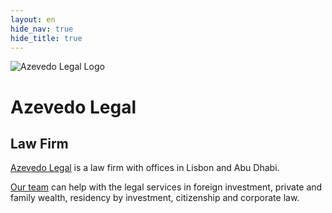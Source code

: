 ```yaml
---
layout: en
hide_nav: true
hide_title: true
---
```


<div class="w-100 pv5 pl4 mt4-l flex flex-row items-end">
  <div class="w-20 w-10-ns w-10-l">
    <img src="../assets/logo.svg" alt="Azevedo Legal Logo" />
  </div>

  <div class="w-60 pl4">
    <h1 class="f1-l f2 fw3 ttu tracked mb0 soin-sans-pro">Azevedo Legal</h1>
    <h2 class="f6 fw7 gray ttu mt0 mb0">Law Firm</h2>
  </div>
</div>

<div class="w-80-l w-100 pa4 pb0 bt b--near-white flex-l flex-row-l">
  <p class="w-40-l w-100 f2 lh-copy pr4">
    <a href="/en/about" class="dim red-al">Azevedo Legal</a> is a law firm with
    offices in Lisbon and Abu Dhabi.
  </p>
  <p class="w-60-l w-100 f2 lh-copy">
    <a href="/en/team" class="dim red-al">Our team</a> can help with the legal
    services in foreign investment, private and family wealth, residency by
    investment, citizenship and corporate law.
  </p>
</div>

